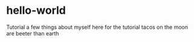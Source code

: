 # hello-world
Tutorial
a few things about myself here for the tutorial
tacos on the moon are beeter than earth
